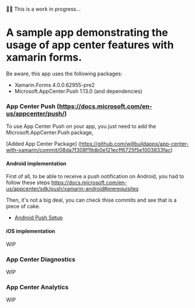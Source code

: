 🐱‍🐉 This is a work in progress...
# A sample app demonstrating the usage of app center features with xamarin forms.

Be aware, this app uses the following packages:

* Xamarin.Forms 4.0.0.62955-pre2
* Microsoft.AppCenter.Push 1.13.0 (and dependencies)


### App Center Push (https://docs.microsoft.com/en-us/appcenter/push/)

To use App Center Push on your app, you just need to add the Microsoft.AppCenter.Push package, 

[Added App Center Package] (https://github.com/willbuildapps/app-center-with-xamarin/commit/08da7f308f19db0e121ecff6725f5e1003833fac)

#### Android implementation

First of all, to be able to receive a push notification on Android, you had to follow these steps https://docs.microsoft.com/en-us/appcenter/sdk/push/xamarin-android#prerequisites 

Then, it's not a big deal, you can check thise commits and see that is a piece of cake. 

* [Android Push Setup](https://github.com/willbuildapps/app-center-with-xamarin/commit/3686ca323fe325db5b7408af0933cf32f600af28)


#### iOS implementation
WIP

### App Center Diagnostics
WIP

### App Center Analytics
WIP


